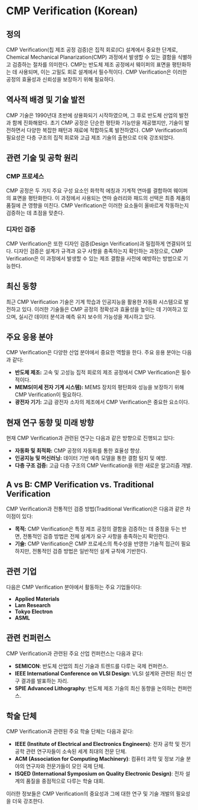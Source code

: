# CMP Verification (Korean)

## 정의

CMP Verification(칩 제조 공정 검증)은 집적 회로(IC) 설계에서 중요한 단계로, Chemical Mechanical Planarization(CMP) 과정에서 발생할 수 있는 결함을 식별하고 검증하는 절차를 의미한다. CMP는 반도체 제조 공정에서 웨이퍼의 표면을 평탄화하는 데 사용되며, 이는 고밀도 회로 설계에서 필수적이다. CMP Verification은 이러한 공정의 효율성과 신뢰성을 보장하기 위해 필요하다.

## 역사적 배경 및 기술 발전

CMP 기술은 1990년대 초반에 상용화되기 시작하였으며, 그 후로 반도체 산업의 발전과 함께 진화해왔다. 초기 CMP 공정은 단순한 평탄화 기능만을 제공했지만, 기술이 발전하면서 다양한 복잡한 패턴과 재료에 적합하도록 발전하였다. CMP Verification의 필요성은 다층 구조의 집적 회로와 고급 제조 기술의 출현으로 더욱 강조되었다.

## 관련 기술 및 공학 원리

### CMP 프로세스

CMP 공정은 두 가지 주요 구성 요소인 화학적 에칭과 기계적 연마를 결합하여 웨이퍼의 표면을 평탄화한다. 이 과정에서 사용되는 연마 슬러리와 패드의 선택은 최종 제품의 품질에 큰 영향을 미친다. CMP Verification은 이러한 요소들이 올바르게 작동하는지 검증하는 데 초점을 맞춘다.

### 디자인 검증

CMP Verification은 또한 디자인 검증(Design Verification)과 밀접하게 연결되어 있다. 디자인 검증은 설계가 규격과 요구 사항을 충족하는지 확인하는 과정으로, CMP Verification은 이 과정에서 발생할 수 있는 제조 결함을 사전에 예방하는 방법으로 기능한다.

## 최신 동향

최근 CMP Verification 기술은 기계 학습과 인공지능을 활용한 자동화 시스템으로 발전하고 있다. 이러한 기술들은 CMP 공정의 정확성과 효율성을 높이는 데 기여하고 있으며, 실시간 데이터 분석과 예측 유지 보수의 가능성을 제시하고 있다.

## 주요 응용 분야

CMP Verification은 다양한 산업 분야에서 중요한 역할을 한다. 주요 응용 분야는 다음과 같다:

- **반도체 제조:** 고속 및 고성능 집적 회로의 제조 공정에서 CMP Verification은 필수적이다.
- **MEMS(미세 전자 기계 시스템):** MEMS 장치의 평탄화와 성능을 보장하기 위해 CMP Verification이 필요하다.
- **광전자 기기:** 고급 광전자 소자의 제조에서 CMP Verification은 중요한 요소이다.

## 현재 연구 동향 및 미래 방향

현재 CMP Verification과 관련된 연구는 다음과 같은 방향으로 진행되고 있다:

- **자동화 및 최적화:** CMP 공정의 자동화를 통한 효율성 향상.
- **인공지능 및 머신러닝:** 데이터 기반 예측 모델을 통한 결함 탐지 및 예방.
- **다층 구조 검증:** 고급 다층 구조의 CMP Verification을 위한 새로운 알고리즘 개발.

## A vs B: CMP Verification vs. Traditional Verification

CMP Verification과 전통적인 검증 방법(Traditional Verification)은 다음과 같은 차이점이 있다:

- **목적:** CMP Verification은 특정 제조 공정의 결함을 검증하는 데 중점을 두는 반면, 전통적인 검증 방법은 전체 설계가 요구 사항을 충족하는지 확인한다.
- **기술:** CMP Verification은 CMP 프로세스의 특수성을 반영한 기술적 접근이 필요하지만, 전통적인 검증 방법은 일반적인 설계 규칙에 기반한다.

## 관련 기업

다음은 CMP Verification 분야에서 활동하는 주요 기업들이다:

- **Applied Materials**
- **Lam Research**
- **Tokyo Electron**
- **ASML**

## 관련 컨퍼런스

CMP Verification과 관련된 주요 산업 컨퍼런스는 다음과 같다:

- **SEMICON**: 반도체 산업의 최신 기술과 트렌드를 다루는 국제 컨퍼런스.
- **IEEE International Conference on VLSI Design**: VLSI 설계와 관련된 최신 연구 결과를 발표하는 자리.
- **SPIE Advanced Lithography**: 반도체 제조 기술의 최신 동향을 논의하는 컨퍼런스.

## 학술 단체

CMP Verification과 관련된 주요 학술 단체는 다음과 같다:

- **IEEE (Institute of Electrical and Electronics Engineers)**: 전자 공학 및 전기 공학 관련 연구자들이 소속된 세계 최대의 전문 단체.
- **ACM (Association for Computing Machinery)**: 컴퓨터 과학 및 정보 기술 분야의 연구자와 전문가들이 모인 국제 단체.
- **ISQED (International Symposium on Quality Electronic Design)**: 전자 설계의 품질을 중점적으로 다루는 학술 대회.

이러한 정보들은 CMP Verification의 중요성과 그에 대한 연구 및 기술 개발의 필요성을 더욱 강조한다.